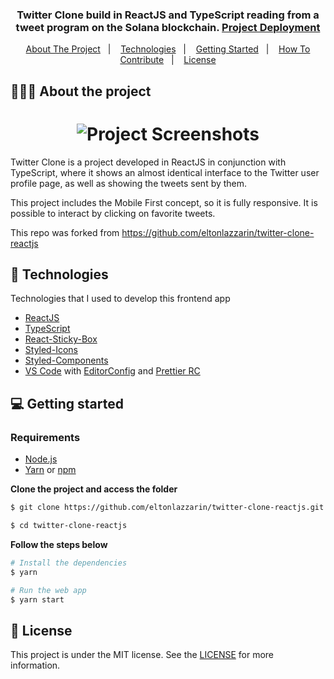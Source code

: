 
<h3 align="center">
  Twitter Clone build in ReactJS and TypeScript reading from a tweet program on the Solana blockchain.
  <a href="https://solana-twitter-clone.herokuapp.com/"> Project Deployment</a>
</h3>

<p align="center">
  <a href="#-about-the-project">About The Project</a>&nbsp;&nbsp;&nbsp;|&nbsp;&nbsp;&nbsp;
  <a href="#-technologies">Technologies</a>&nbsp;&nbsp;&nbsp;|&nbsp;&nbsp;&nbsp;
  <a href="#-getting-started">Getting Started</a>&nbsp;&nbsp;&nbsp;|&nbsp;&nbsp;&nbsp;
  <a href="#-how-to-contribute">How To Contribute</a>&nbsp;&nbsp;&nbsp;|&nbsp;&nbsp;&nbsp;
  <a href="#-license">License</a>
</p>

## 👨🏻‍💻 About the project

<h1 align="center">
	<img alt="Project Screenshots" src="https://github.com/eltonlazzarin/twitter-clone-reactjs/blob/master/screenshots/twitterclone.gif" />
</h1>

<p>Twitter Clone is a project developed in ReactJS in conjunction with TypeScript, where it shows an almost identical interface to the Twitter user profile page, as well as showing the tweets sent by them.

This project includes the Mobile First concept, so it is fully responsive. It is possible to interact by clicking on favorite tweets.</p>

This repo was forked from https://github.com/eltonlazzarin/twitter-clone-reactjs

## 🚀 Technologies

Technologies that I used to develop this frontend app

- [ReactJS](https://nodejs.org/en)
- [TypeScript](https://www.typescriptlang.org)
- [React-Sticky-Box](https://react-sticky-box.codecks.io)
- [Styled-Icons](https://styled-icons.js.org)
- [Styled-Components](https://styled-components.com)
- [VS Code](https://code.visualstudio.com) with [EditorConfig](https://marketplace.visualstudio.com/items?itemName=EditorConfig.EditorConfig) and [Prettier RC](https://github.com/prettier/prettier)

## 💻 Getting started

### Requirements

- [Node.js](https://nodejs.org/en/)
- [Yarn](https://classic.yarnpkg.com/) or [npm](https://www.npmjs.com/)

**Clone the project and access the folder**

```bash
$ git clone https://github.com/eltonlazzarin/twitter-clone-reactjs.git

$ cd twitter-clone-reactjs
```

**Follow the steps below**

```bash
# Install the dependencies
$ yarn

# Run the web app
$ yarn start
```

## 📝 License

This project is under the MIT license. See the [LICENSE](https://github.com/eltonlazzarin/twitter-clone-reactjs/blob/master/LICENSE) for more information.

